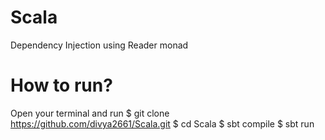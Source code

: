 # Scala
Dependency Injection using Reader monad

# How to run?
Open your terminal and run
$ git clone https://github.com/divya2661/Scala.git
$ cd Scala
$ sbt compile
$ sbt run
